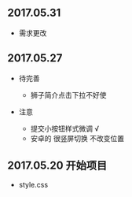 


## 2017.05.31 
  + 需求更改

## 2017.05.27 
  + 待完善
      - 狮子简介点击下拉不好使  
      

  + 注意
      - 提交小按钮样式微调   √
      - 安卓的 很竖屏切换 不改变位置


  
    
## 2017.05.20 开始项目
  + style.css
   

 

